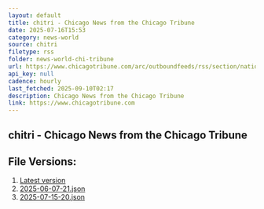 ```yaml
---
layout: default
title: chitri - Chicago News from the Chicago Tribune
date: 2025-07-16T15:53
category: news-world
source: chitri
filetype: rss
folder: news-world-chi-tribune
url: https://www.chicagotribune.com/arc/outboundfeeds/rss/section/nation-world/&sort=display_date:desc
api_key: null
cadence: hourly
last_fetched: 2025-09-10T02:17
description: Chicago News from the Chicago Tribune
link: https://www.chicagotribune.com
---
```


## chitri - Chicago News from the Chicago Tribune

<div id="data-chart"></div>
<div id="data-table"></div>
<script>
document.addEventListener('DOMContentLoaded', function(){
  document.getElementById('data-table').textContent = 'This source isn't supported for tables yet.';
});
</script>

## File Versions:
1. [Latest version](./latest.json)
2. [2025-06-07-21.json](./2025-06-07-21.json)
3. [2025-07-15-20.json](./2025-07-15-20.json)
